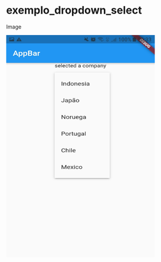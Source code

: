 # exemplo_dropdown_select

Image

<img src="Screenshot_20220112-003309.jpg" width="400" height="600">

